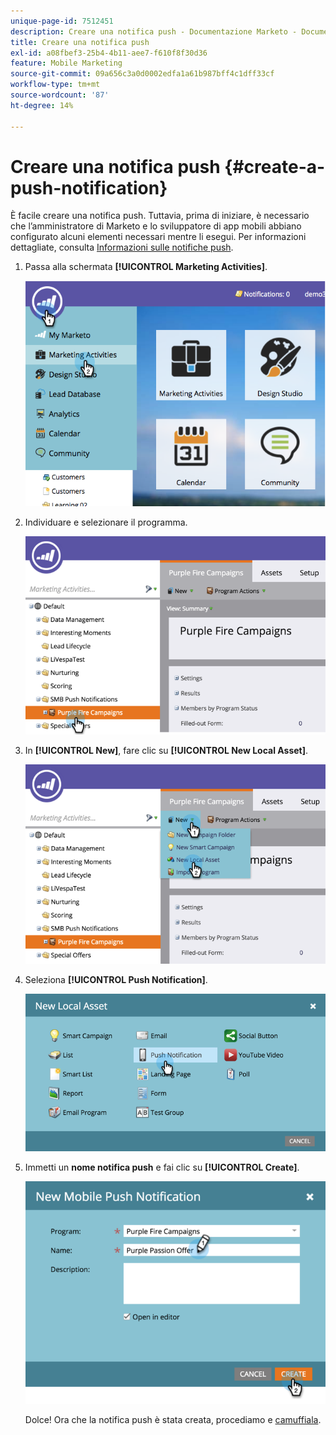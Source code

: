 ```yaml
---
unique-page-id: 7512451
description: Creare una notifica push - Documentazione Marketo - Documentazione del prodotto
title: Creare una notifica push
exl-id: a08fbef3-25b4-4b11-aee7-f610f8f30d36
feature: Mobile Marketing
source-git-commit: 09a656c3a0d0002edfa1a61b987bff4c1dff33cf
workflow-type: tm+mt
source-wordcount: '87'
ht-degree: 14%

---
```


# Creare una notifica push {#create-a-push-notification}

È facile creare una notifica push. Tuttavia, prima di iniziare, è necessario che l’amministratore di Marketo e lo sviluppatore di app mobili abbiano configurato alcuni elementi necessari mentre li esegui. Per informazioni dettagliate, consulta [Informazioni sulle notifiche push](/help/marketo/product-docs/mobile-marketing/push-notifications/understanding-push-notifications.md).

1. Passa alla schermata **[!UICONTROL Marketing Activities]**.

   ![](assets/image2015-4-22-18-3a46-3a14.png)

1. Individuare e selezionare il programma.

   ![](assets/image2015-4-23-13-3a31-3a43.png)

1. In **[!UICONTROL New]**, fare clic su **[!UICONTROL New Local Asset]**.

   ![](assets/image2015-4-23-13-3a33-3a20.png)

1. Seleziona **[!UICONTROL Push Notification]**.

   ![](assets/image2015-4-23-13-3a35-3a6.png)

1. Immetti un **nome notifica push** e fai clic su **[!UICONTROL Create]**.

   ![](assets/image2015-4-23-13-3a36-3a56.png)

   Dolce! Ora che la notifica push è stata creata, procediamo e [camuffiala](/help/marketo/product-docs/mobile-marketing/push-notifications/configure-mobile-push-notification.md).
